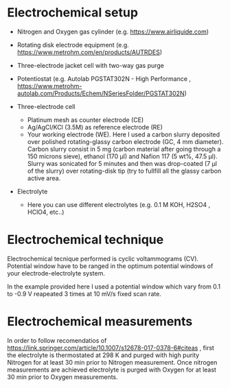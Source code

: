 
# Electrochemical setup


- Nitrogen and Oxygen gas cylinder (e.g. https://www.airliquide.com)
- Rotating disk electrode equipment (e.g. https://www.metrohm.com/en/products/AUTRDES)
- Three-electrode jacket cell with two-way gas purge
- Potentiostat (e.g. Autolab PGSTAT302N - High Performance , https://www.metrohm-autolab.com/Products/Echem/NSeriesFolder/PGSTAT302N)

- Three-electrode cell

    - Platinum mesh as counter electrode (CE)
    - Ag/AgCl/KCl (3.5M) as reference electrode (RE)
    - Your working electrode (WE). Here I used a carbon slurry deposited over polished rotating-glassy carbon electrode (GC, 4 mm diameter). Carbon slurry consist in 5 mg (carbon  material after going through a 150 microns sieve), ethanol (170 µl) and Nafion 117 (5 wt%, 47.5 µl). Slurry was sonicated for 5 minutes and then was drop-coated (7 µl of the slurry) over rotating-disk tip (try to fullfill all the glassy carbon active area.


- Electrolyte
    - Here you can use different electrolytes (e.g. 0.1 M KOH, H2SO4 , HClO4, etc..) 


# Electrochemical technique

Electrochemical tecnique performed is cyclic voltammograms (CV). Potential window have to be ranged in the optimum potential windows of your electrode-electrolyte system. 

In the example provided here I used a potential window which vary from 0.1 to -0.9 V reapeated 3 times at 10 mV/s fixed scan rate.


# Electrochemical measurements

In order to follow recomendatios of https://link.springer.com/article/10.1007/s12678-017-0378-6#citeas , first the electrolyte is thermostated at 298 K and purged with high purity Nitrogen for at least 30 min prior to Nitrogen measurement. Once nitrogen measurements are achieved electrolyte is purged with Oxygen for at least 30 min prior to Oxygen measurements.
 
